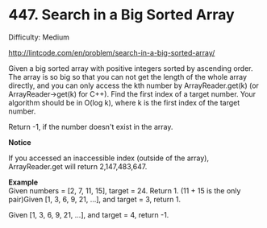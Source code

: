 # 447. Search in a Big Sorted Array

Difficulty: Medium

http://lintcode.com/en/problem/search-in-a-big-sorted-array/

Given a big sorted array with positive integers sorted by ascending order. The array is so big so that you can not get the length of the whole array directly, and you can only access the kth number by ArrayReader.get(k) (or ArrayReader->get(k) for C++). Find the first index of a target number. Your algorithm should be in O(log k), where k is the first index of the target number.

Return -1, if the number doesn't exist in the array.

**Notice**  

If you accessed an inaccessible index (outside of the array), ArrayReader.get will return 2,147,483,647.

**Example**  
Given numbers = [2, 7, 11, 15], target = 24. Return 1. (11 + 15 is the only pair)Given [1, 3, 6, 9, 21, ...], and target = 3, return 1.

Given [1, 3, 6, 9, 21, ...], and target = 4, return -1.
